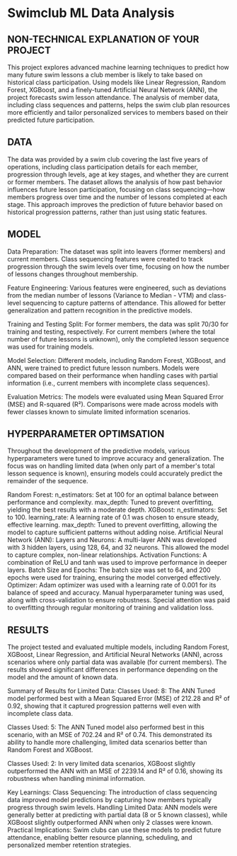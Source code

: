 # Swimclub ML Data Analysis


## NON-TECHNICAL EXPLANATION OF YOUR PROJECT
This project explores advanced machine learning techniques to predict how many future swim lessons a club member is likely to take based on historical class participation. Using models like Linear Regression, Random Forest, XGBoost, and a finely-tuned Artificial Neural Network (ANN), the project forecasts swim lesson attendance. The analysis of member data, including class sequences and patterns, helps the swim club plan resources more efficiently and tailor personalized services to members based on their predicted future participation.

## DATA
The data was provided by a swim club covering the last five years of operations, including class participation details for each member, progression through levels, age at key stages, and whether they are current or former members. The dataset allows the analysis of how past behavior influences future lesson participation, focusing on class sequencing—how members progress over time and the number of lessons completed at each stage. This approach improves the prediction of future behavior based on historical progression patterns, rather than just using static features.

## MODEL 
Data Preparation: The dataset was split into leavers (former members) and current members. Class sequencing features were created to track progression through the swim levels over time, focusing on how the number of lessons changes throughout membership.

Feature Engineering: Various features were engineered, such as deviations from the median number of lessons (Variance to Median - VTM) and class-level sequencing to capture patterns of attendance. This allowed for better generalization and pattern recognition in the predictive models.

Training and Testing Split: For former members, the data was split 70/30 for training and testing, respectively. For current members (where the total number of future lessons is unknown), only the completed lesson sequence was used for training models.

Model Selection: Different models, including Random Forest, XGBoost, and ANN, were trained to predict future lesson numbers. Models were compared based on their performance when handling cases with partial information (i.e., current members with incomplete class sequences).

Evaluation Metrics: The models were evaluated using Mean Squared Error (MSE) and R-squared (R²). Comparisons were made across models with fewer classes known to simulate limited information scenarios.

## HYPERPARAMETER OPTIMSATION
Throughout the development of the predictive models, various hyperparameters were tuned to improve accuracy and generalization. The focus was on handling limited data (when only part of a member's total lesson sequence is known), ensuring models could accurately predict the remainder of the sequence.

Random Forest:
n_estimators: Set at 100 for an optimal balance between performance and complexity.
max_depth: Tuned to prevent overfitting, yielding the best results with a moderate depth.
XGBoost:
n_estimators: Set to 100.
learning_rate: A learning rate of 0.1 was chosen to ensure steady, effective learning.
max_depth: Tuned to prevent overfitting, allowing the model to capture sufficient patterns without adding noise.
Artificial Neural Network (ANN):
Layers and Neurons: A multi-layer ANN was developed with 3 hidden layers, using 128, 64, and 32 neurons. This allowed the model to capture complex, non-linear relationships.
Activation Functions: A combination of ReLU and tanh was used to improve performance in deeper layers.
Batch Size and Epochs: The batch size was set to 64, and 200 epochs were used for training, ensuring the model converged effectively.
Optimizer: Adam optimizer was used with a learning rate of 0.001 for its balance of speed and accuracy.
Manual hyperparameter tuning was used, along with cross-validation to ensure robustness. Special attention was paid to overfitting through regular monitoring of training and validation loss.

## RESULTS
The project tested and evaluated multiple models, including Random Forest, XGBoost, Linear Regression, and Artificial Neural Networks (ANN), across scenarios where only partial data was available (for current members). The results showed significant differences in performance depending on the model and the amount of known data.

Summary of Results for Limited Data:
Classes Used: 8: The ANN Tuned model performed best with a Mean Squared Error (MSE) of 212.28 and R² of 0.92, showing that it captured progression patterns well even with incomplete class data.

Classes Used: 5: The ANN Tuned model also performed best in this scenario, with an MSE of 702.24 and R² of 0.74. This demonstrated its ability to handle more challenging, limited data scenarios better than Random Forest and XGBoost.

Classes Used: 2: In very limited data scenarios, XGBoost slightly outperformed the ANN with an MSE of 2239.14 and R² of 0.16, showing its robustness when handling minimal information.

Key Learnings:
Class Sequencing: The introduction of class sequencing data improved model predictions by capturing how members typically progress through swim levels.
Handling Limited Data: ANN models were generally better at predicting with partial data (8 or 5 known classes), while XGBoost slightly outperformed ANN when only 2 classes were known.
Practical Implications: Swim clubs can use these models to predict future attendance, enabling better resource planning, scheduling, and personalized member retention strategies.



